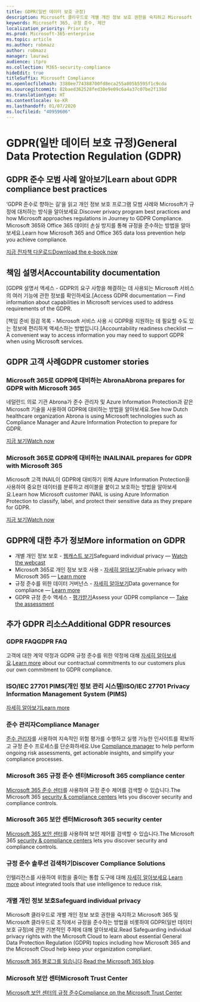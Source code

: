 ```yaml
---
title: GDPR(일반 데이터 보호 규정)
description: Microsoft 클라우드로 개별 개인 정보 보호 권한을 숙지하고 Microsoft 365 및 Microsoft 클라우드로 조직에서 규정을 준수하는 방법을 비롯하여 GDPR(일반 데이터 보호 규정)에 관한 기본적인 주제에 대해 알아보세요.
keywords: Microsoft 365, 규정 준수, 제안
localization_priority: Priority
ms.prod: Microsoft-365-enterprise
ms.topic: article
ms.author: robmazz
author: robmazz
manager: laurawi
audience: itpro
ms.collection: M365-security-compliance
hideEdit: true
titleSuffix: Microsoft Compliance
ms.openlocfilehash: 3380ee774388700fd8eca255a805b5595f1c9cda
ms.sourcegitcommit: 82baed362528fed30e9e09c6a4a37c07be2f138d
ms.translationtype: HT
ms.contentlocale: ko-KR
ms.lasthandoff: 01/07/2020
ms.locfileid: "40959606"
---
```

# <a name="general-data-protection-regulation-gdpr"></a><span data-ttu-id="b7c58-104">GDPR(일반 데이터 보호 규정)</span><span class="sxs-lookup"><span data-stu-id="b7c58-104">General Data Protection Regulation (GDPR)</span></span>

## <a name="learn-about-gdpr-compliance-best-practices"></a><span data-ttu-id="b7c58-105">GDPR 준수 모범 사례 알아보기</span><span class="sxs-lookup"><span data-stu-id="b7c58-105">Learn about GDPR compliance best practices</span></span>

<span data-ttu-id="b7c58-106">‘GDPR 준수로 향하는 길’을 읽고 개인 정보 보호 프로그램 모범 사례와 Microsoft가 규정에 대처하는 방식을 알아보세요.</span><span class="sxs-lookup"><span data-stu-id="b7c58-106">Discover privacy program best practices and how Microsoft approaches regulations in Journey to GDPR Compliance.</span></span> <span data-ttu-id="b7c58-107">Microsoft 365와 Office 365 데이터 손실 방지를 통해 규정을 준수하는 방법을 알아보세요.</span><span class="sxs-lookup"><span data-stu-id="b7c58-107">Learn how Microsoft 365 and Office 365 data loss prevention help you achieve compliance.</span></span>

[<span data-ttu-id="b7c58-108">지금 전자책 다운로드</span><span class="sxs-lookup"><span data-stu-id="b7c58-108">Download the e-book now</span></span>](https://go.microsoft.com/fwlink/p/?linkid=2048383)

## <a name="accountability-documentation"></a><span data-ttu-id="b7c58-109">책임 설명서</span><span class="sxs-lookup"><span data-stu-id="b7c58-109">Accountability documentation</span></span>

<span data-ttu-id="b7c58-110">[GDPR 설명서 액세스 - GDPR의 요구 사항을 해결하는 데 사용되는 Microsoft 서비스의 여러 기능에 관한 정보를 확인하세요.</span><span class="sxs-lookup"><span data-stu-id="b7c58-110">[Access GDPR documentation — Find information about capabilities in Microsoft services used to address requirements of the GDPR.</span></span>

<span data-ttu-id="b7c58-111">[책임 준비 점검 목록 - Microsoft 서비스 사용 시 GDPR을 지원하는 데 필요할 수도 있는 정보에 편리하게 액세스하는 방법입니다.</span><span class="sxs-lookup"><span data-stu-id="b7c58-111">[Accountability readiness checklist — A convenient way to access information you may need to support GDPR when using Microsoft services.</span></span>

## <a name="gdpr-customer-stories"></a><span data-ttu-id="b7c58-112">GDPR 고객 사례</span><span class="sxs-lookup"><span data-stu-id="b7c58-112">GDPR customer stories</span></span>

### <a name="abrona-prepares-for-gdpr-with-microsoft-365"></a><span data-ttu-id="b7c58-113">Microsoft 365로 GDPR에 대비하는 Abrona</span><span class="sxs-lookup"><span data-stu-id="b7c58-113">Abrona prepares for GDPR with Microsoft 365</span></span>

<span data-ttu-id="b7c58-114">네덜란드 의료 기관 Abrona가 준수 관리자 및 Azure Information Protection과 같은 Microsoft 기술을 사용하여 GDPR에 대비하는 방법을 알아보세요.</span><span class="sxs-lookup"><span data-stu-id="b7c58-114">See how Dutch healthcare organization Abrona is using Microsoft technologies such as Compliance Manager and Azure Information Protection to prepare for GDPR.</span></span>

[<span data-ttu-id="b7c58-115">지금 보기</span><span class="sxs-lookup"><span data-stu-id="b7c58-115">Watch now</span></span>](https://go.microsoft.com/fwlink/p/?linkid=2048705)

### <a name="inail-prepares-for-gdpr-with-microsoft-365"></a><span data-ttu-id="b7c58-116">Microsoft 365로 GDPR에 대비하는 INAIL</span><span class="sxs-lookup"><span data-stu-id="b7c58-116">INAIL prepares for GDPR with Microsoft 365</span></span>

<span data-ttu-id="b7c58-117">Microsoft 고객 INAIL이 GDPR에 대비하기 위해 Azure Information Protection을 사용하여 중요한 데이터를 분류하고 레이블을 붙이고 보호하는 방법을 알아보세요.</span><span class="sxs-lookup"><span data-stu-id="b7c58-117">Learn how Microsoft customer INAIL is using Azure Information Protection to classify, label, and protect their sensitive data as they prepare for GDPR.</span></span>

[<span data-ttu-id="b7c58-118">지금 보기</span><span class="sxs-lookup"><span data-stu-id="b7c58-118">Watch now</span></span>](https://go.microsoft.com/fwlink/p/?linkid=2048894)

## <a name="more-information-on-gdpr"></a><span data-ttu-id="b7c58-119">GDPR에 대한 추가 정보</span><span class="sxs-lookup"><span data-stu-id="b7c58-119">More information on GDPR</span></span>

- <span data-ttu-id="b7c58-120">개별 개인 정보 보호 - [웹캐스트 보기](https://go.microsoft.com/fwlink/p/?linkid=2048711)</span><span class="sxs-lookup"><span data-stu-id="b7c58-120">Safeguard individual privacy — [Watch the webcast](https://go.microsoft.com/fwlink/p/?linkid=2048711)</span></span>
- <span data-ttu-id="b7c58-121">Microsoft 365로 개인 정보 보호 사용 - [자세히 알아보기](https://go.microsoft.com/fwlink/p/?linkid=2048712)</span><span class="sxs-lookup"><span data-stu-id="b7c58-121">Enable privacy with Microsoft 365 — [Learn more](https://go.microsoft.com/fwlink/p/?linkid=2048712)</span></span>
- <span data-ttu-id="b7c58-122">규정 준수를 위한 데이터 거버넌스 - [자세히 알아보기](https://go.microsoft.com/fwlink/p/?linkid=2052751)</span><span class="sxs-lookup"><span data-stu-id="b7c58-122">Data governance for compliance — [Learn more](https://go.microsoft.com/fwlink/p/?linkid=2052751)</span></span>
- <span data-ttu-id="b7c58-123">GDPR 규정 준수 액세스 - [평가받기](https://go.microsoft.com/fwlink/?linkid=2048712)</span><span class="sxs-lookup"><span data-stu-id="b7c58-123">Assess your GDPR compliance — [Take the assessment](https://go.microsoft.com/fwlink/?linkid=2048712)</span></span>

## <a name="additional-gdpr-resources"></a><span data-ttu-id="b7c58-124">추가 GDPR 리소스</span><span class="sxs-lookup"><span data-stu-id="b7c58-124">Additional GDPR resources</span></span>

### <a name="gdpr-faq"></a><span data-ttu-id="b7c58-125">GDPR FAQ</span><span class="sxs-lookup"><span data-stu-id="b7c58-125">GDPR FAQ</span></span>

<span data-ttu-id="b7c58-126">고객에 대한 계약 약정과 GDPR 규정 준수를 위한 약정에 대해 [자세히 알아보세요](https://www.microsoft.com/trust-center/privacy/gdpr-faqs).</span><span class="sxs-lookup"><span data-stu-id="b7c58-126">[Learn more](https://www.microsoft.com/trust-center/privacy/gdpr-faqs) about our contractual commitments to our customers plus our own commitment to GDPR compliance.</span></span>

### <a name="isoiec-27701-privacy-information-management-system-pims"></a><span data-ttu-id="b7c58-127">ISO/IEC 27701 PIMS(개인 정보 관리 시스템)</span><span class="sxs-lookup"><span data-stu-id="b7c58-127">ISO/IEC 27701 Privacy Information Management System (PIMS)</span></span>

[<span data-ttu-id="b7c58-128">자세히 알아보기</span><span class="sxs-lookup"><span data-stu-id="b7c58-128">Learn more</span></span>](offering-iso-27701.md)

### <a name="compliance-manager"></a><span data-ttu-id="b7c58-129">준수 관리자</span><span class="sxs-lookup"><span data-stu-id="b7c58-129">Compliance Manager</span></span>

<span data-ttu-id="b7c58-130">[준수 관리자](https://go.microsoft.com/fwlink/p/?linkid=2048390)를 사용하여 지속적인 위험 평가를 수행하고 실행 가능한 인사이트를 확보하고 규정 준수 프로세스를 단순화하세요.</span><span class="sxs-lookup"><span data-stu-id="b7c58-130">Use [Compliance manager](https://go.microsoft.com/fwlink/p/?linkid=2048390) to help perform ongoing risk assessments, get actionable insights, and simplify your compliance processes.</span></span>

### <a name="microsoft-365-compliance-center"></a><span data-ttu-id="b7c58-131">Microsoft 365 규정 준수 센터</span><span class="sxs-lookup"><span data-stu-id="b7c58-131">Microsoft 365 compliance center</span></span>

<span data-ttu-id="b7c58-132">[Microsoft 365 준수 센터](microsoft-365-compliance-center.md)를 사용하여 규정 준수 제어를 검색할 수 있습니다.</span><span class="sxs-lookup"><span data-stu-id="b7c58-132">The Microsoft 365 [security & compliance centers](microsoft-365-compliance-center.md) lets you discover security and compliance controls.</span></span>

### <a name="microsoft-365-security-center"></a><span data-ttu-id="b7c58-133">Microsoft 365 보안 센터</span><span class="sxs-lookup"><span data-stu-id="b7c58-133">Microsoft 365 security center</span></span>

<span data-ttu-id="b7c58-134">[Microsoft 365 보안 센터](https://docs.microsoft.com/microsoft-365/security/mtp/overview-security-center)를 사용하여 보안 제어를 검색할 수 있습니다.</span><span class="sxs-lookup"><span data-stu-id="b7c58-134">The Microsoft 365 [security & compliance centers](https://docs.microsoft.com/microsoft-365/security/mtp/overview-security-center) lets you discover security and compliance controls.</span></span>

### <a name="discover-compliance-solutions"></a><span data-ttu-id="b7c58-135">규정 준수 솔루션 검색하기</span><span class="sxs-lookup"><span data-stu-id="b7c58-135">Discover Compliance Solutions</span></span>

<span data-ttu-id="b7c58-136">인텔리전스를 사용하여 위험을 줄이는 통합 도구에 대해 [자세히 알아보세요](https://products.office.com/business/security-and-compliance/compliance-solutions).</span><span class="sxs-lookup"><span data-stu-id="b7c58-136">[Learn more](https://products.office.com/business/security-and-compliance/compliance-solutions) about integrated tools that use intelligence to reduce risk.</span></span>

### <a name="safeguard-individual-privacy"></a><span data-ttu-id="b7c58-137">개별 개인 정보 보호</span><span class="sxs-lookup"><span data-stu-id="b7c58-137">Safeguard individual privacy</span></span>

<span data-ttu-id="b7c58-138">Microsoft 클라우드로 개별 개인 정보 보호 권한을 숙지하고 Microsoft 365 및 Microsoft 클라우드로 조직에서 규정을 준수하는 방법을 비롯하여 GDPR(일반 데이터 보호 규정)에 관한 기본적인 주제에 대해 알아보세요.</span><span class="sxs-lookup"><span data-stu-id="b7c58-138">Read Safeguarding individual privacy rights with the Microsoft Cloud to learn about essential General Data Protection Regulation (GDPR) topics including how Microsoft 365 and the Microsoft Cloud help keep your organization compliant.</span></span>

<span data-ttu-id="b7c58-139">[Microsoft 365 블로그를 읽습니다](https://go.microsoft.com/fwlink/p/?linkid=2048733).</span><span class="sxs-lookup"><span data-stu-id="b7c58-139">[Read the Microsoft 365 blog](https://go.microsoft.com/fwlink/p/?linkid=2048733).</span></span>

### <a name="microsoft-trust-center"></a><span data-ttu-id="b7c58-140">Microsoft 보안 센터</span><span class="sxs-lookup"><span data-stu-id="b7c58-140">Microsoft Trust Center</span></span>

[<span data-ttu-id="b7c58-141">Microsoft 보안 센터의 규정 준수</span><span class="sxs-lookup"><span data-stu-id="b7c58-141">Compliance on the Microsoft Trust Center</span></span>](https://www.microsoft.com/trust-center/compliance/compliance-overview)
